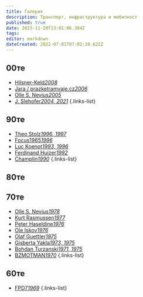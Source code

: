 ```yaml
---
title: Галерия
description: Транспорт, инфраструктура и мобилност
published: true
date: 2023-11-20T13:01:06.384Z
tags: 
editor: markdown
dateCreated: 2022-07-01T07:02:10.622Z
---
```


## 00те
- [Hilsner-Keld*2008*](/gallery/hilsner-keld)
- [Jara / prazketramvaje.cz*2006*](/gallery/jara-prazsketramvaje)
- [Olle S. Nevius*2005*](/gallery/olle-s-nevius-2005)
- [J. Slehofer*2004, 2021*](/gallery/j-slehofer)
{.links-list}

## 90те
- [Theo Stolz*1996, 1997*](/gallery/theo-stolz)
- [Focus1965*1996*](/gallery/focus-1965)
- [Luc Koenot*1993, 1996*](/gallery/luc-koenot)
- [Ferdinand Huizer*1992*](/gallery/ferdinand-huizer)
- [Champlin*1990*](/gallery/champlin)
{.links-list}

## 80те

## 70те
- [Olle S. Nevius*1978*](/gallery/olle-s-nevius-1978)
- [Kurt Rasmussen*1977*](/gallery/kurt-rasmussen)
- [Peter Haseldine*1976*](/gallery/peter-haseldine)
- [Ole Iskov*1976*](/gallery/ole-iskov)
- [Olaf Guettler*1975*](/gallery/olaf-guettler)
- [Gisberta Yakla*1973, 1975*](/gallery/gisberta-yakla)
- [Bohdan Turzanski*1971, 1975*](/gallery/bohdan-turzanski)
- [BZMOTMAN*1970*](/gallery/bzmotman)
{.links-list}

## 60те
- [FPD7*1969*](/gallery/fpd7)
{.links-list}
